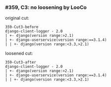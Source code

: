### #359, C3: no loosening by LooCo
original cut:

```
359-Cut3-before
django-client-logger - 2.0
| +- django(version range:>2.1)
| +- django-userservice(version range:==3.1.4)
| | +- django(version range:<3.3,>2.1)
```




loosened cut:
```
359-Cut3-after
django-client-logger - 2.0
| +- django(version range:>2.1)
| +- django-userservice(version range:==3.1.4)
| | +- django(version range:<3.3,>2.1)
```


